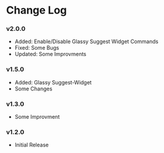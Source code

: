 # Change Log

### v2.0.0

- Added: Enable/Disable Glassy Suggest Widget Commands
- Fixed: Some Bugs
- Updated: Some Improvments

### v1.5.0

- Added: Glassy Suggest-Widget
- Some Changes

### v1.3.0

- Some Improvment

### v1.2.0

- Initial Release